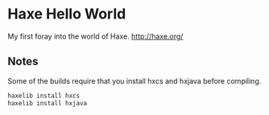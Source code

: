 # Haxe Hello World

My first foray into the world of Haxe. http://haxe.org/

## Notes
Some of the builds require that you install hxcs and hxjava before compiling.

```bash
haxelib install hxcs
haxelib install hxjava
```
